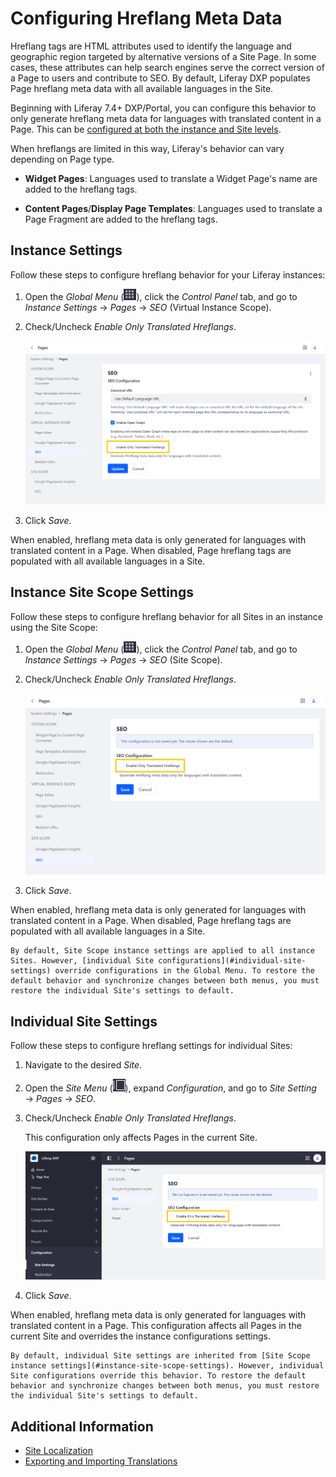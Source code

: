 # Configuring Hreflang Meta Data

Hreflang tags are HTML attributes used to identify the language and geographic region targeted by alternative versions of a Site Page. In some cases, these attributes can help search engines serve the correct version of a Page to users and contribute to SEO. By default, Liferay DXP populates Page hreflang meta data with all available languages in the Site.

Beginning with Liferay 7.4+ DXP/Portal, you can configure this behavior to only generate hreflang meta data for languages with translated content in a Page. This can be [configured at both the instance and Site levels](../../system-administration/configuring-liferay/understanding-configuration-scope.md).

When hreflangs are limited in this way, Liferay's behavior can vary depending on Page type.

* **Widget Pages**: Languages used to translate a Widget Page's name are added to the hreflang tags.

* **Content Pages**/**Display Page Templates**: Languages used to translate a Page Fragment are added to the hreflang tags.

## Instance Settings

Follow these steps to configure hreflang behavior for your Liferay instances:

1. Open the *Global Menu* (![Global Menu](../../images/icon-applications-menu.png)), click the *Control Panel* tab, and go to *Instance Settings* &rarr; *Pages* &rarr; *SEO* (Virtual Instance Scope).

1. Check/Uncheck *Enable Only Translated Hreflangs*.

   ![Enable or disable the hreflang behavior for all instance Pages.](./configuring-hreflang-meta-data/images/01.png)

1. Click *Save*.

When enabled, hreflang meta data is only generated for languages with translated content in a Page. When disabled, Page hreflang tags are populated with all available languages in a Site.

## Instance Site Scope Settings

Follow these steps to configure hreflang behavior for all Sites in an instance using the Site Scope:

1. Open the *Global Menu* (![Global Menu](../../images/icon-applications-menu.png)), click the *Control Panel* tab, and go to *Instance Settings* &rarr; *Pages* &rarr; *SEO* (Site Scope).

1. Check/Uncheck *Enable Only Translated Hreflangs*.

   ![Enable or disable the hreflang behavior for all Sites.](./configuring-hreflang-meta-data/images/02.png)

1. Click *Save*.

When enabled, hreflang meta data is only generated for languages with translated content in a Page. When disabled, Page hreflang tags are populated with all available languages in a Site.

```{note}
By default, Site Scope instance settings are applied to all instance Sites. However, [individual Site configurations](#individual-site-settings) override configurations in the Global Menu. To restore the default behavior and synchronize changes between both menus, you must restore the individual Site's settings to default. 
```

## Individual Site Settings

Follow these steps to configure hreflang settings for individual Sites:

1. Navigate to the desired *Site*.

1. Open the *Site Menu* (![Site Menu](../../images/icon-product-menu.png)), expand *Configuration*, and go to *Site Setting* &rarr; *Pages* &rarr; *SEO*.

1. Check/Uncheck *Enable Only Translated Hreflangs*.

   This configuration only affects Pages in the current Site.

   ![Enable or disable the hreflang behavior for a Site's pages.](./configuring-hreflang-meta-data/images/03.png)

1. Click *Save*.

When enabled, hreflang meta data is only generated for languages with translated content in a Page. This configuration affects all Pages in the current Site and overrides the instance configurations settings.

```{note}
By default, individual Site settings are inherited from [Site Scope instance settings](#instance-site-scope-settings). However, individual Site configurations override this behavior. To restore the default behavior and synchronize changes between both menus, you must restore the individual Site's settings to default. 
```

## Additional Information

* [Site Localization](./site-localization.md)
* [Exporting and Importing Translations](../../content-authoring-and-management/web-content/translating-web-content/exporting-and-importing-translations.md)
